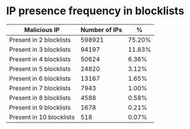 # IP presence frequency in blocklists
| Malicious IP | Number of IPs | % |
|----|----|----|
| Present in 2 blocklists | 598921 | 75.20% |
| Present in 3 blocklists | 94197 | 11.83% |
| Present in 4 blocklists | 50624 | 6.36% |
| Present in 5 blocklists | 24820 | 3.12% |
| Present in 6 blocklists | 13167 | 1.65% |
| Present in 7 blocklists | 7943 | 1.00% |
| Present in 8 blocklists | 4588 | 0.58% |
| Present in 9 blocklists | 1678 | 0.21% |
| Present in 10 blocklists | 518 | 0.07% |
